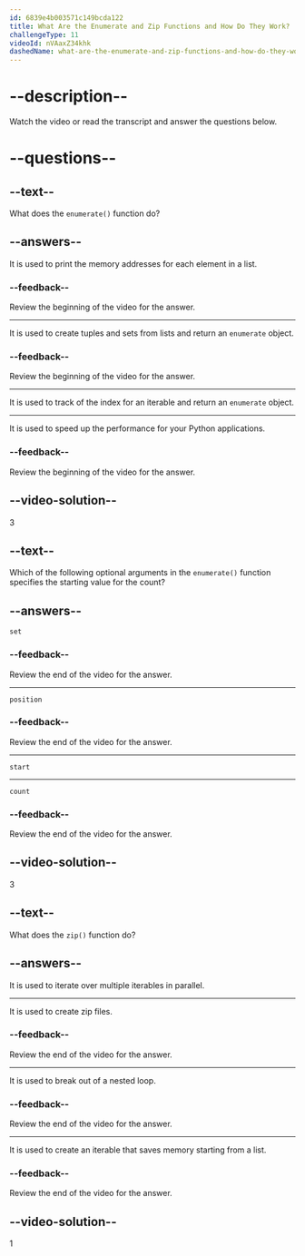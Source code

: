 ```yaml
---
id: 6839e4b003571c149bcda122
title: What Are the Enumerate and Zip Functions and How Do They Work?
challengeType: 11
videoId: nVAaxZ34khk
dashedName: what-are-the-enumerate-and-zip-functions-and-how-do-they-work
---
```


# --description--

Watch the video or read the transcript and answer the questions below.

# --questions--

## --text--

What does the `enumerate()` function do?

## --answers--

It is used to print the memory addresses for each element in a list. 

### --feedback--

Review the beginning of the video for the answer.

---

It is used to create tuples and sets from lists and return an `enumerate` object.

### --feedback--

Review the beginning of the video for the answer.

---

It is used to track of the index for an iterable and return an `enumerate` object.

---

It is used to speed up the performance for your Python applications.

### --feedback--

Review the beginning of the video for the answer.

## --video-solution--

3

## --text--

Which of the following optional arguments in the `enumerate()` function specifies the starting value for the count?

## --answers--

`set`

### --feedback--

Review the end of the video for the answer.

---

`position`

### --feedback--

Review the end of the video for the answer.

---

`start`

---

`count`

### --feedback--

Review the end of the video for the answer.

## --video-solution--

3

## --text--

What does the `zip()` function do?

## --answers--

It is used to iterate over multiple iterables in parallel.

---

It is used to create zip files.

### --feedback--

Review the end of the video for the answer.

---

It is used to break out of a nested loop.

### --feedback--

Review the end of the video for the answer.

---

It is used to create an iterable that saves memory starting from a list.

### --feedback--

Review the end of the video for the answer.

## --video-solution--

1
